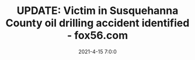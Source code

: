 ---
"title": "UPDATE: Victim in Susquehanna County oil drilling accident identified - fox56.com"
"date": "2021-4-15 7:0:0"
"feed_name": "GOOGLENEWS"
"feed_website": "https://news.google.com/search?q=drilling%2Bincident&hl=en-US&gl=US&ceid=US:en"
"feed_rss": "https://news.google.com/rss/search?q=drilling%2Bincident&hl=en-US&gl=US&ceid=US:en"
"link": "https://fox56.com/news/local/death-of-gas-drilling-worker-injured-in-pennsylvania-probed"
"file": "_posts/2021-4-15-7-0-0_GOOGLENEWS_f4a4ad78ce26b8ac7bf2a471d54b200afa182700.md"
"accident": "1"
"drilling": "1"
"dead": "1"
"injured": "0"
---